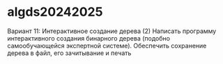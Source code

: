 # algds20242025
Вариант 11: Интерактивное создание дерева (2)
Написать программу интерактивного создания бинарного дерева (подобно самообучающейся экспертной системе).
Обеспечить сохранение дерева в файл, его зачитывание и печать
